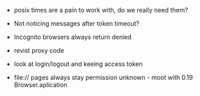 - posix times are a pain to work with, do we really need them?

- Not noticing messages after token timeout?
- Incognito browsers always return denied

- revist proxy code
- look at login/logout and keeing access token
- file:// pages always stay permission unknown - moot with 0.19 Browser.aplication
